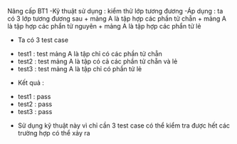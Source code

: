 Nâng cấp BT1
-Kỹ thuật sử dụng : kiểm thử lớp tương đương
-Áp dụng : ta có 3 lớp tương đương sau
	+ mảng A là tập hợp các phần tử chẵn
	+ mảng A là tập hợp các phẩn tử nguyên
	+ mảng A là tập hợp các phẩn tử lẻ
- Ta có 3 test case
+ test1 : test mảng A là tập chỉ có các phần tử chẵn
+ test2 : test mảng A là tập có cả các phần tử chẵn và lẻ
+ test3 : test mảng A là tập chỉ có phần tử lẻ
- Kết quả :
+ test1 : pass
+ test2 : pass
+ test3 : pass
- Sử dụng kỹ thuật này vì chỉ cần 3 test case có thể kiểm tra được hết các trường hợp có thể xảy ra